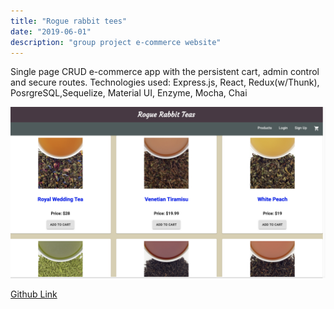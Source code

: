 ```yaml
---
title: "Rogue rabbit tees"
date: "2019-06-01"
description: "group project e-commerce website"
---
```


Single page CRUD e-commerce app with the persistent cart, admin control and secure routes.
Technologies used: Express.js, React, Redux(w/Thunk), PosrgreSQL,Sequelize, Material UI, Enzyme, Mocha, Chai

<img src="https://github.com/Svetanek/gatsby-blog/raw/master/src/images/rr-tees.png" alt ="screenshot rougue rabbit tees" class="project-img"/>

<a href="https://github.com/rogue-rabbits/grace-shopper" class="project-link"  target="_blank" rel="noopener noreferrer">Github Link</a>
